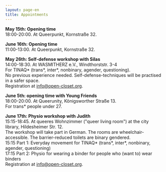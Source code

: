 ```yaml
---
layout: page-en
title: Appointments
---
```


**May 15th: Opening time**<br>
18:00-20:00. At Queerpunkt, Kornstraße 32.

**June 16th: Opening time**<br>
11:00-13:00. At Queerpunkt, Kornstraße 32.

**May 26th: Self-defense workshop with Silas**<br>
14:00-18:30. At WASMITHERZ e.V., Windthorststr. 3-4<br>
For TINAQ\* (trans\*, inter\*, nonbinary, agender, questioning).<br>
No previous experience needed. Self-defense-techniques will be practised in a safer space. <br>
Registration at [info@open-closet.org](mailto:info@open-closet.org).

**June 5th: opening time with Young Friends**<br>
18:00-20:00. At Queerunity, Königsworther Straße 13.<br>
For trans\* people under 27.

**June 17th: Physio workshop with Judith**<br>
15:15-18:45. At queeres Wohnzimmer ("queer living room") at the city library, Hildesheimer Str. 12.<br>
The workshop will take part in German. The rooms are wheelchair-accessible. The barrier-reduced toilets are binary gendered.<br>
15:15 Part 1: Everyday movement
for TINAQ\* (trans\*, inter\*, nonbinary, agender, questioning)<br>
17:15 Part 2: Physio for wearing a binder for people who (want to) wear binders<br>
Registration at [info@open-closet.org](mailto:info@open-closet.org).
